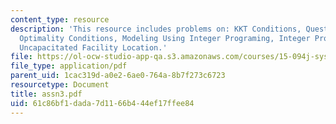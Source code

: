 ```yaml
---
content_type: resource
description: 'This resource includes problems on: KKT Conditions, Questions on Convexity,
  Optimality Conditions, Modeling Using Integer Programing, Integer Programming Duality,
  Uncapacitated Facility Location.'
file: https://ol-ocw-studio-app-qa.s3.amazonaws.com/courses/15-094j-systems-optimization-models-and-computation-sma-5223-spring-2004/61c86bf1dada7d1166b444ef17ffee84_assn3.pdf
file_type: application/pdf
parent_uid: 1cac319d-a0e2-6ae0-764a-8b7f273c6723
resourcetype: Document
title: assn3.pdf
uid: 61c86bf1-dada-7d11-66b4-44ef17ffee84
---
```

